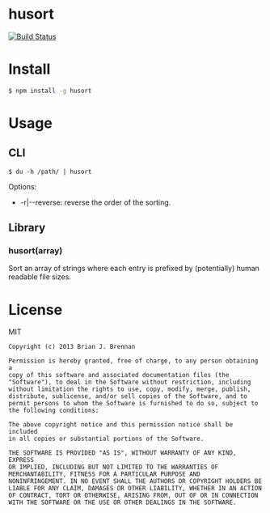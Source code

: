 # husort
[![Build Status](https://secure.travis-ci.org/brianloveswords/husort?branch=master)](http://travis-ci.org/brianloveswords/husort)

# Install
```bash
$ npm install -g husort
```

# Usage

## CLI

```
$ du -h /path/ | husort
```
Options:
* -r|--reverse: reverse the order of the sorting.

## Library

### husort(array)

Sort an array of strings where each entry is prefixed by (potentially)
human readable file sizes.

# License

MIT

```
Copyright (c) 2013 Brian J. Brennan

Permission is hereby granted, free of charge, to any person obtaining a
copy of this software and associated documentation files (the
"Software"), to deal in the Software without restriction, including
without limitation the rights to use, copy, modify, merge, publish,
distribute, sublicense, and/or sell copies of the Software, and to
permit persons to whom the Software is furnished to do so, subject to
the following conditions:

The above copyright notice and this permission notice shall be included
in all copies or substantial portions of the Software.

THE SOFTWARE IS PROVIDED "AS IS", WITHOUT WARRANTY OF ANY KIND, EXPRESS
OR IMPLIED, INCLUDING BUT NOT LIMITED TO THE WARRANTIES OF
MERCHANTABILITY, FITNESS FOR A PARTICULAR PURPOSE AND
NONINFRINGEMENT. IN NO EVENT SHALL THE AUTHORS OR COPYRIGHT HOLDERS BE
LIABLE FOR ANY CLAIM, DAMAGES OR OTHER LIABILITY, WHETHER IN AN ACTION
OF CONTRACT, TORT OR OTHERWISE, ARISING FROM, OUT OF OR IN CONNECTION
WITH THE SOFTWARE OR THE USE OR OTHER DEALINGS IN THE SOFTWARE.
```
